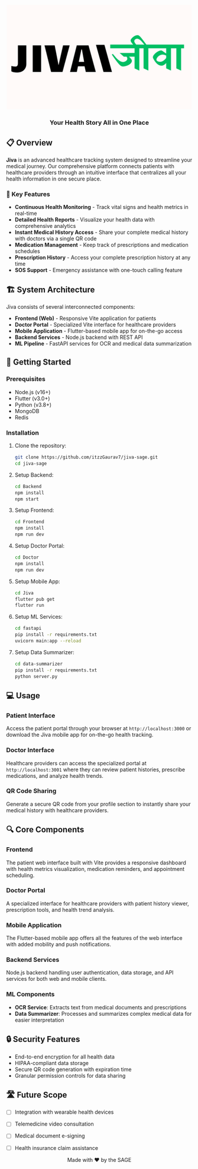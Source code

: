   <div align="center">
  <img src="./assets/images/logo.png" alt="Jiva Logo" width="500"/>
  <h3>Your Health Story All in One Place</h3>

</div>

## 📋 Overview

**Jiva** is an advanced healthcare tracking system designed to streamline your medical journey. Our comprehensive platform connects patients with healthcare providers through an intuitive interface that centralizes all your health information in one secure place.

### 🌟 Key Features

- **Continuous Health Monitoring** - Track vital signs and health metrics in real-time
- **Detailed Health Reports** - Visualize your health data with comprehensive analytics
- **Instant Medical History Access** - Share your complete medical history with doctors via a single QR code
- **Medication Management** - Keep track of prescriptions and medication schedules
- **Prescription History** - Access your complete prescription history at any time
- **SOS Support** - Emergency assistance with one-touch calling feature

## 🏗️ System Architecture

Jiva consists of several interconnected components:

- **Frontend (Web)** - Responsive Vite application for patients
- **Doctor Portal** - Specialized Vite interface for healthcare providers
- **Mobile Application** - Flutter-based mobile app for on-the-go access
- **Backend Services** - Node.js backend with REST API
- **ML Pipeline** - FastAPI services for OCR and medical data summarization

## 🚀 Getting Started

### Prerequisites

- Node.js (v16+)
- Flutter (v3.0+)
- Python (v3.8+)
- MongoDB
- Redis

### Installation

1. Clone the repository:
   ```bash
   git clone https://github.com/itzzGaurav7/jiva-sage.git
   cd jiva-sage
   ```

2. Setup Backend:
   ```bash
   cd Backend
   npm install
   npm start
   ```

3. Setup Frontend:
   ```bash
   cd Frontend
   npm install
   npm run dev
   ```

4. Setup Doctor Portal:
   ```bash
   cd Doctor
   npm install
   npm run dev
   ```

5. Setup Mobile App:
   ```bash
   cd Jiva
   flutter pub get
   flutter run
   ```

6. Setup ML Services:
   ```bash
   cd fastapi
   pip install -r requirements.txt
   uvicorn main:app --reload
   ```

7. Setup Data Summarizer:
   ```bash
   cd data-summarizer
   pip install -r requirements.txt
   python server.py
   ```

## 💻 Usage

### Patient Interface
Access the patient portal through your browser at `http://localhost:3000` or download the Jiva mobile app for on-the-go health tracking.

### Doctor Interface
Healthcare providers can access the specialized portal at `http://localhost:3001` where they can review patient histories, prescribe medications, and analyze health trends.

### QR Code Sharing
Generate a secure QR code from your profile section to instantly share your medical history with healthcare providers.

## 🔍 Core Components

### Frontend
The patient web interface built with Vite provides a responsive dashboard with health metrics visualization, medication reminders, and appointment scheduling.

### Doctor Portal
A specialized interface for healthcare providers with patient history viewer, prescription tools, and health trend analysis.

### Mobile Application
The Flutter-based mobile app offers all the features of the web interface with added mobility and push notifications.

### Backend Services
Node.js backend handling user authentication, data storage, and API services for both web and mobile clients.

### ML Components
- **OCR Service**: Extracts text from medical documents and prescriptions
- **Data Summarizer**: Processes and summarizes complex medical data for easier interpretation

## 🔒 Security Features

- End-to-end encryption for all health data
- HIPAA-compliant data storage
- Secure QR code generation with expiration time
- Granular permission controls for data sharing

## 🛣️ Future Scope

- [ ] Integration with wearable health devices
- [ ] Telemedicine video consultation
- [ ] Medical document e-signing
- [ ] Health insurance claim assistance



<div align="center">
  <p>Made with ❤️ by the SAGE</p>
</div>
